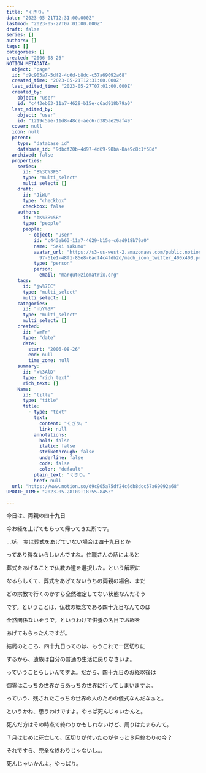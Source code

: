 ```yaml
---
title: "くぎり。"
date: "2023-05-21T12:31:00.000Z"
lastmod: "2023-05-27T07:01:00.000Z"
draft: false
series: []
authors: []
tags: []
categories: []
created: "2006-08-26"
NOTION_METADATA:
  object: "page"
  id: "d9c905a7-5df2-4c6d-b8dc-c57a69092a68"
  created_time: "2023-05-21T12:31:00.000Z"
  last_edited_time: "2023-05-27T07:01:00.000Z"
  created_by:
    object: "user"
    id: "c443eb63-11a7-4629-b15e-c6ad918b79a0"
  last_edited_by:
    object: "user"
    id: "1219c5ae-11d8-48ce-aec6-d385ae29af49"
  cover: null
  icon: null
  parent:
    type: "database_id"
    database_id: "9dbcf20b-4d97-4d69-98ba-8ae9c8c1f58d"
  archived: false
  properties:
    series:
      id: "B%3C%3FS"
      type: "multi_select"
      multi_select: []
    draft:
      id: "JiWU"
      type: "checkbox"
      checkbox: false
    authors:
      id: "bK%3B%5B"
      type: "people"
      people:
        - object: "user"
          id: "c443eb63-11a7-4629-b15e-c6ad918b79a0"
          name: "Saki Yakumo"
          avatar_url: "https://s3-us-west-2.amazonaws.com/public.notion-static.com/3ad1c4\
            97-61e1-48f1-85e8-6acf4c4fdb2d/maoh_icon_twitter_400x400.png"
          type: "person"
          person:
            email: "marqut@ziomatrix.org"
    tags:
      id: "jw%7CC"
      type: "multi_select"
      multi_select: []
    categories:
      id: "nbY%3F"
      type: "multi_select"
      multi_select: []
    created:
      id: "vmFr"
      type: "date"
      date:
        start: "2006-08-26"
        end: null
        time_zone: null
    summary:
      id: "x%3AlD"
      type: "rich_text"
      rich_text: []
    Name:
      id: "title"
      type: "title"
      title:
        - type: "text"
          text:
            content: "くぎり。"
            link: null
          annotations:
            bold: false
            italic: false
            strikethrough: false
            underline: false
            code: false
            color: "default"
          plain_text: "くぎり。"
          href: null
  url: "https://www.notion.so/d9c905a75df24c6db8dcc57a69092a68"
UPDATE_TIME: "2023-05-28T09:18:55.845Z"

---
```

<link rel="stylesheet" href="https://cdn.jsdelivr.net/npm/katex@0.16.2/dist/katex.min.css" integrity="sha384-bYdxxUwYipFNohQlHt0bjN/LCpueqWz13HufFEV1SUatKs1cm4L6fFgCi1jT643X" crossorigin="anonymous">


今日は、両親の四十九日


今お経を上げてもらって帰ってきた所です。


…が。 実は葬式をあげていない場合は四十九日とか


ってあり得ないらしいんですね。住職さんの話によると


葬式をあげることで仏教の道を選択した。という解釈に


なるらしくて、葬式をあげてないうちの両親の場合、まだ


どの宗教で行くのかすら全然確定してない状態なんだそう


です。ということは、仏教の概念である四十九日なんてのは


全然関係ないそうで。というわけで供養の名目でお経を


あげてもらったんですが。


結局のところ、四十九日ってのは、もうこれで一区切りに


するから、遺族は自分の普通の生活に戻りなさいよ。


っていうことらしいんですよ。だから、四十九日のお経以後は


御霊はこっちの世界からあっちの世界に行ってしまいますよ。


っていう、残されたこっちの世界の人のための儀式なんだなぁと。


というかね、思うわけですよ。やっぱ死んじゃいかんと。


死んだ方はその時点で終わりかもしれないけど、周りはたまらんて。


７月はじめに死亡して、区切りが付いたのがやっと８月終わりの今？


それですら、完全な終わりじゃないし…


死んじゃいかんよ。やっぱり。

